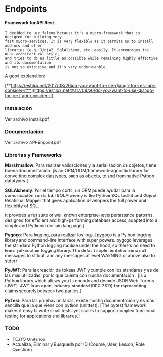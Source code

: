 # Endpoints

#### Framework for API Rest

```
I decided to use falcon because it's a micro-framework that is designed for building very
fast micro-services. It is very flexible as it permits us to install add-ons and other
libraries (e.g. Jinja2, SqlAlchemy, etc) easily. It encourages the REST architectural style,
and tries to do as little as possible while remaining highly effective and its documentation
is not so extensive and it's very understanble.
```

A good explanation:

[**https://eshlox.net/2017/08/26/do-you-want-to-use-django-for-rest-api-consider-it**](https://eshlox.net/2017/08/26/do-you-want-to-use-django-for-rest-api-consider-it)

### Instalación

Ver archivo Install.pdf

### Documentación

Ver archivo API-Enpoint.pdf

### Librerias y Frameworks

**Marshmallow**: Para realizar validaciones y la serialización de objetos, tiene buena documentación. [is an ORM/ODM/framework-agnostic library for converting complex datatypes, such as objects, to and from native Python datatypes.]

**SQLAlchemy**: Por el tiempo corto, un ORM puede ayudar para la comunicación con la bd. [SQLAlchemy is the Python SQL toolkit and Object Relational Mapper that gives application developers the full power and flexibility of SQL.

It provides a full suite of well known enterprise-level persistence patterns, designed for efficient and high-performing database access, adapted into a simple and Pythonic domain language.]

**Pygogo**: Para logging, para realizar los logs. [pygogo is a Python logging library and command-line interface with super powers. pygogo leverages the standard Python logging module under the hood, so there's no need to learn yet-another logging library. The default implementation sends all messages to stdout, and any messages at level WARNING or above also to stderr]


**PyJWT**: Para la creación de tokens JWT y cumple con los standares y es de las mas utilizadas, por lo que cuenta con mucha documentación . [is a Python library which allows you to encode and decode JSON Web Tokens (JWT). JWT is an open, industry-standard (RFC 7519) for representing claims securely between two parties.]

**PyTest**: Para las pruebas unitarias, existe mucha documentación y es mas sencilla que la que viene con python (unittest). [The pytest framework makes it easy to write small tests, yet scales to support complex functional testing for applications and libraries.]

### TODO

- TESTS Unitarios
- Actualiza, Eliminar y Búsqueda por ID (Course, User, Lesson, Role, Question)

